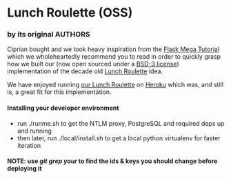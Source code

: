 # Lunch Roulette (OSS)

### by its original AUTHORS

Ciprian bought and we took heavy inspiration from the [Flask Mega Tutorial](https://courses.miguelgrinberg.com/p/flask-mega-tutorial) which we wholeheartedly recommend you to read in order to quickly grasp how we built our (now open sourced under a [BSD-3 license](LICENSE)) implementation of the decade old [Lunch Roulette](https://hbr.org/2013/01/a-new-way-to-network-inside-yo) idea.

We have enjoyed running [our Lunch Roulette](https://www.lunch-roulette.org/) on [Heroku](https://www.heroku.com/) which was, and still is, a great fit for this implementation.

#### Installing your developer environment

- run ./runme.sh to get the NTLM proxy, PostgreSQL and required deps up and running
- then later, run ./local/install.sh to get a local python virtualenv for faster iteration

#### NOTE: use _git grep your_ to find the ids & keys you should change before deploying it
